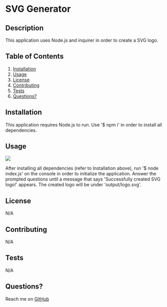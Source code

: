 # SVG Generator 
## Description
This application uses Node.js and inquirer in order to create a SVG logo.
## Table of Contents
1. [Installation](https://github.com/rau1avi1a/SVG-Generator#installation)
2. [Usage](https://github.com/rau1avi1a/SVG-Generator#usage)
3. [License](https://github.com/rau1avi1a/SVG-Generator#license)
4. [Contributing](https://github.com/rau1avi1a/SVG-Generator#contributing)
5. [Tests](https://github.com/rau1avi1a/SVG-Generator#tests)
6. [Questions?](https://github.com/rau1avi1a/SVG-Generator#questions)
## Installation
This application requires Node.js to run. Use '$ npm i' in order to install all dependencies.
## Usage
<img src="./assets/SVG-Generator-tutorial.gif"/>

After installing all dependencies (refer to Installation above), run '$ node index.js' on the console in order to initialize the application. Answer the prompted questions until a message that says 'Successfully created SVG logo!' appears. The created logo will be under 'output/logo.svg'.
## License
N/A
## Contributing
N/A
## Tests
N/A
## Questions?
Reach me on [GitHub](https://github.com/rau1avi1a)